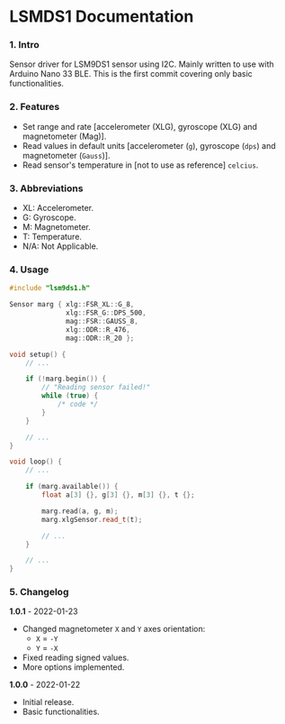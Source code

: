 # LSMDS1 Documentation

### 1. Intro

Sensor driver for LSM9DS1 sensor using I2C.
Mainly written to use with Arduino Nano 33 BLE.
This is the first commit covering only basic functionalities.

### 2. Features

- Set range and rate \[accelerometer (XLG), gyroscope (XLG) and magnetometer (Mag)].
- Read values in default units \[accelerometer (`g`), gyroscope (`dps`) and magnetometer (`Gauss`)].
- Read sensor's temperature in \[not to use as reference] `celcius`.

### 3. Abbreviations

- XL: Accelerometer.
- G: Gyroscope.
- M: Magnetometer.
- T: Temperature.
- N/A: Not Applicable.

### 4. Usage

```c++
#include "lsm9ds1.h"

Sensor marg { xlg::FSR_XL::G_8,
              xlg::FSR_G::DPS_500,
              mag::FSR::GAUSS_8,
              xlg::ODR::R_476,
              mag::ODR::R_20 };

void setup() {
    // ...

    if (!marg.begin()) {
        // "Reading sensor failed!"
        while (true) {
            /* code */
        }
    }

    // ...
}

void loop() {
    // ...

    if (marg.available()) {
        float a[3] {}, g[3] {}, m[3] {}, t {};

        marg.read(a, g, m);
        marg.xlgSensor.read_t(t);

        // ...
    }

    // ...
}
```

### 5. Changelog

**1.0.1** - 2022-01-23

- Changed magnetometer `X` and `Y` axes orientation:
  - `X` = `-Y`
  - `Y` = `-X`
- Fixed reading signed values.
- More options implemented.

**1.0.0** - 2022-01-22

- Initial release.
- Basic functionalities.

